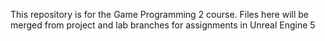 This repository is for the Game Programming 2 course.
Files here will be merged from project and lab branches for assignments in Unreal Engine 5

